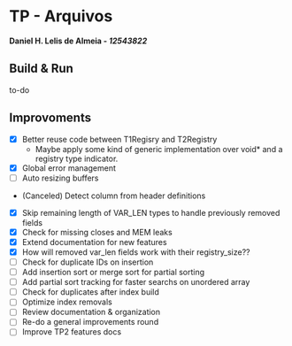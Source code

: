 # TP - Arquivos

**Daniel H. Lelis de Almeia - _12543822_**

## Build & Run

to-do

## Improvoments

- [x] Better reuse code between T1Regisry and T2Registry
  - Maybe apply some kind of generic implementation over void\* and a registry type indicator.
- [x] Global error management
- [ ] Auto resizing buffers
- (Canceled) Detect column from header definitions
- [x] Skip remaining length of VAR_LEN types to handle previously removed fields
- [x] Check for missing closes and MEM leaks
- [x] Extend documentation for new features
- [x] How will removed var_len fields work with their registry_size??
- [ ] Check for duplicate IDs on insertion
- [ ] Add insertion sort or merge sort for partial sorting
- [ ] Add partial sort tracking for faster searchs on unordered array
- [ ] Check for duplicates after index build
- [ ] Optimize index removals
- [ ] Review documentation & organization
- [ ] Re-do a general improvements round
- [ ] Improve TP2 features docs